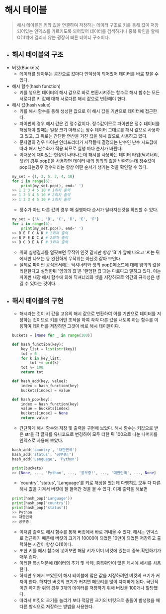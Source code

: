 # 해시 테이블
> 해시 테이블은 키와 값을 연결하여 저장하는 데이터 구조로 키를 통해 값이 저장되어있는 인덱스를 가르키도록 되어있어 데이터를 검색하거나 중복 확인을 할때 O(1)밖에 걸리지 않는 굉장히 빠른 데이터 구조이다.
- 해시 테이블의 구조
    - 
- 버킷(Buckets)
    - 데이터를 담아두는 공간으로 값마다 인덱싱이 되어있어 데이터를 바로 찾을 수 있다.
- 해시 함수(hash function)
    - 키를 넣으면 데이터의 해시 값으로 바로 변환시켜주는 함수로 해시 함수는 모든 서로다른 키 값에 대해 서로다른 해시 값으로 변환해야 한다. 
- 해시 값(hash value)
    - 키를 해시 함수를 통해 생성한 값으로 이 해시 값을 기반으로 데이터에 접근한다. 
    - 파이썬의 경우 해시 값은 긴 정수값이다. 정수값이므로 파이썬은 정수 데이터를 해싱해야 할때는 일정 크기 아래로는 정수 데이터 그대로를 해시 값으로 사용하고 있고, 그 위로는 간단한 연산을 거친 값을 해시 값으로 사용하고 있다. 
    - 문자열의 경우 파이썬 인터프리터가 시작될때 결정되는 난수인 난수 시드값에 따라 해시 난수화가 적용 되므로 실행 마다 순서가 바뀐다.
    - 이때문에 재미있는 현상이 나타나는데 해시를 사용하는 데이터 타입(딕셔너리, 셋)의 경우 pop()을 사용하면 데이터 내의 임의의 값을 반환하는데 정수값이 pop되는경우 정수끼리는 항상 어떤 순서가 생기는 것을 확인할 수 있다.
    ```python
    my_set = {1, 3, 5, 2, 4, 10}
    for i in range(6): 
        print(my_set.pop(), end=' ')
    >> 1 2 3 4 5 10 # 1회차 출력
    >> 1 2 3 4 5 10 # 2회차 출력
    >> 1 2 3 4 5 10 # 3회차 출력
    ```
    - 정수가 아닌 다른 값의 경우 매 실행마다 순서가 달라지는것을 확인할 수 있다.
    ```python
    my_set = {'A', 'B', 'C', 'D', 'E', 'F'}
    for i in range(6): 
        print(my_set.pop(), end=' ')
    >> B E F C A D # 1회차 출력
    >> B F E D C A # 2회차 출력
    >> B C D E A F # 3회차 출력
    ```
    - 위의 실행결과를 얼핏보면 무작위 인것 같지만 항상 'B'가 앞에 나오고 'A'는 뒤에서만 나오는 등 완전하게 무작위는 아닌것 같아 보인다. 
    - 실제로 파이썬 공식문서에는 딕셔너리와 셋의 pop()메소드에 대해 임의의 값을 리턴한다고 설명한뒤 '임의의 값'은 '랜덤한 값'과는 다르다고 말하고 있다. 이는 파이썬 내장 해시 함수에 의해 딕셔너리와 셋을 저장하므로 약간의 규칙성은 생길 수 있다는 것이다.
- 해시 테이블의 구현
    -
    - 해시라는 것이 키 값을 고유의 해시 값으로 변환하여 이를 기반으로 데이터를 저장하는 것이므로 키를 어떤 조작을 하여 각각 다른 값을 내도록 하는 함수를 이용하여 데이터를 저장하면 그것이 바로 해시 테이블이다. 
    ```python
    buckets = [None for _ in range(100)]

    def hash_function(key): 
        key_list = list(str(key))
        tot = 0
        for k in key_list: 
            tot += ord(k)
        tot %= 100
        return tot

    def hash_add(key, value): 
        index = hash_function(key)
        buckets[index] = value

    def hash_pop(key): 
        index = hash_function(key)
        value = buckets[index]
        buckets[index] = None
        return value
    ```
    - 간단하게 해시 함수와 저장 및 출력을 구현해 보았다. 해시 함수는 키값으로 받은 str을 각 글자를 유니코드로 변경하여 모두 더한 뒤 100으로 나눈 나머지를 인덱스로 사용해 보았다.
    ```python
    hash_add('country', '대한민국')
    hash_add('status', '공부중!')
    hash_add('Language', 'Python')

    print(buckets)
    >> [None, ..., 'Python', ..., '공부중!', ..., '대한민국', ..., None]
    ```
    - 'country', 'status', 'Language'를 키로 해싱을 했는데 다행히도 모두 다 다른 해시 값을 가져서 버킷에 잘 들어간 것을 볼 수 있다. 이제 출력을 해보면 
    ```python
    print(hash_pop('Language'))
    print(hash_pop('country'))
    print(hash_pop('status'))
    >> Python
    >> 대한민국
    >> 공부중!
    ```
    - 이처럼 출력도 해시 함수를 통해 버킷에서 바로 꺼내올 수 있다. 해시는 인덱스로 접근하기 때문에 버킷의 크기가 10000이 되었든 10만이 되었든 저장하고 출력하는 시간이 항상 O(1)이다.
    - 또한 키를 해시 함수에 넣어보면 해당 키가 이미 버킷에 있는지 중복 확인하기가 매우 쉽다. 
    - 이러한 특성덕분에 데이터의 추가 및 삭제, 중복확인이 많은 캐시에 해시를 사용한다.
    - 하지만 위에서 보았듯이 해시 테이블에 많은 값을 저장하려면 버킷의 크기가 커져야 한다. 하지만 버킷의 크기가 커지면 메모리를 많이 차지하게 된다. 극단적이긴 하지만 위의 경우 3개의 데이터를 저장하기 위해 버킷을 100개나 할당했다. 
    - 따라서 버킷의 크기를 늘리기 보다 적당한 크기의 버킷으로 충돌이 발생했을 때 다른 방식으로 저장하는 방법을 사용한다.
